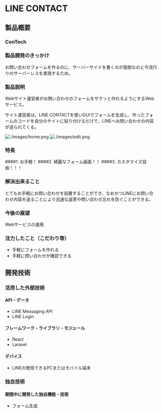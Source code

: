 # LINE CONTACT
## 製品概要
### ConTech

### 製品開発のきっかけ
お問い合わせフォームを作るのに、サーバーサイドを書くのが面倒なのと今流行りのサーバーレスを実現するため。

### 製品説明
Webサイト運営者がお問い合わせのフォームをサクッと作れるようにするWebサービス。

サイト運営者は、LINE CONTACTを使いGUIでフォームを生成し、作ったフォームのコードを自分のサイトに貼り付けるだけで、LINEヘお問い合わせの内容が送られてくる。

![./images/home.png](スクショ)
![./images/edit.png](スクショ)

### 特長
####1. お手軽！
####2. 綺麗なフォーム画面！！
####3. カスタマイズ自由！！！

### 解決出来ること
とてもお手軽にお問い合わせを設置することができ、なおかつLINEにお問い合わせ内容を送ることにより迅速な返答や問い合わせ忘れを防ぐことができる。

### 今後の展望
Webサービスの運用

### 注力したこと（こだわり等）
* 手軽にフォームを作れる
* 手軽に問い合わせが確認できる

## 開発技術
### 活用した外部技術
#### API・データ
* LINE Messaging API
* LINE Login

#### フレームワーク・ライブラリ・モジュール
* React
* Laravel

#### デバイス
* LINEの使用できるPCまたはモバイル端末

### 独自技術
#### 期間中に開発した独自機能・技術
* フォーム生成
